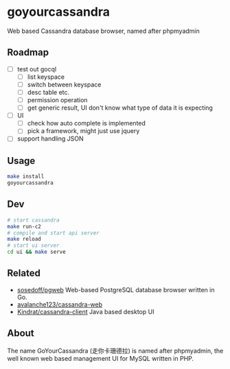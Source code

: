 # goyourcassandra

Web based Cassandra database browser, named after phpmyadmin

## Roadmap

- [ ] test out gocql
  - [ ] list keyspace
  - [ ] switch between keyspace
  - [ ] desc table etc.
  - [ ] permission operation
  - [ ] get generic result, UI don't know what type of data it is expecting
- [ ] UI
  - [ ] check how auto complete is implemented
  - [ ] pick a framework, might just use jquery
- [ ] support handling JSON

## Usage

````bash
make install
goyourcassandra
````
## Dev

````bash
# start cassandra
make run-c2
# compile and start api server
make reload
# start ui server
cd ui && make serve
````

## Related

- [sosedoff/pgweb](https://github.com/sosedoff/pgweb) Web-based PostgreSQL database browser written in Go.
- [avalanche123/cassandra-web](https://github.com/avalanche123/cassandra-web) 
- [Kindrat/cassandra-client](https://github.com/Kindrat/cassandra-client) Java based desktop UI

## About

The name GoYourCassandra (走你卡珊德拉) is named after phpmyadmin, the well known web based management UI for MySQL written in PHP.
